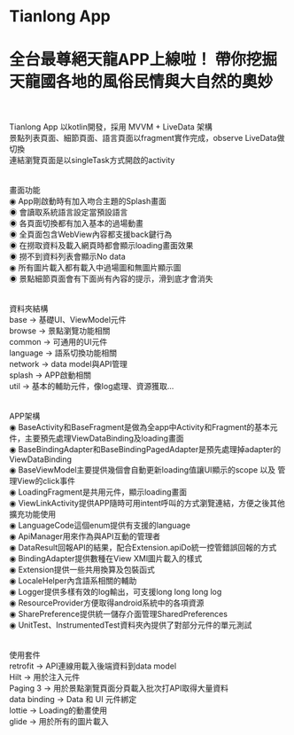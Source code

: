 # Tianlong App

<H1>全台最尊絕天龍APP上線啦！ 帶你挖掘天龍國各地的風俗民情與大自然的奧妙</H1>
<br/>
<br/>
Tianlong App 以kotlin開發，採用 MVVM + LiveData 架構<br/>
景點列表頁面、細節頁面、語言頁面以fragment實作完成，observe LiveData做切換<br/>
連結瀏覽頁面是以singleTask方式開啟的activity<br/>
<br/>
<br/>
畫面功能<br/>
◉  App剛啟動時有加入吻合主題的Splash畫面<br/>
◉  會讀取系統語言設定當預設語言<br/>
◉  各頁面切換都有加入基本的過場動畫<br/>
◉  全頁面包含WebView內容都支援back鍵行為<br/>
◉  在撈取資料及載入網頁時都會顯示loading畫面效果<br/>
◉  撈不到資料列表會顯示No data<br/>
◉  所有圖片載入都有載入中過場圖和無圖片顯示圖<br/>
◉  景點細節頁面會有下面尚有內容的提示，滑到底才會消失<br/>
<br/>
<br/>
資料夾結構<br/>
base     -> 基礎UI、ViewModel元件<br/>
browse   -> 景點瀏覽功能相關<br/>
common   -> 可通用的UI元件<br/>
language -> 語系切換功能相關<br/>
network  -> data model與API管理<br/>
splash   -> APP啟動相關<br/>
util     -> 基本的輔助元件，像log處理、資源獲取...<br/>
<br/>
<br/>
APP架構<br/>
◉ BaseActivity和BaseFragment是做為全app中Activity和Fragment的基本元件，主要預先處理ViewDataBinding及loading畫面<br/>
◉ BaseBindingAdapter和BaseBindingPagedAdapter是預先處理掉adapter的ViewDataBinding<br/>
◉ BaseViewModel主要提供幾個會自動更新loading值讓UI顯示的scope 以及 管理View的click事件<br/>
◉ LoadingFragment是共用元件，顯示loading畫面<br/>
◉ ViewLinkActivity提供APP隨時可用intent呼叫的方式瀏覽連結，方便之後其他擴充功能使用<br/>
◉ LanguageCode這個enum提供有支援的language<br/>
◉ ApiManager用來作為與API互動的管理者<br/>
◉ DataResult回報API的結果，配合Extension.apiDo統一控管錯誤回報的方式<br/>
◉ BindingAdapter提供數種在View XMl圖片載入的樣式<br/>
◉ Extension提供一些共用換算及包裝函式<br/>
◉ LocaleHelper內含語系相關的輔助<br/>
◉ Logger提供多樣有效的log輸出，可支援long long long log<br/>
◉ ResourceProvider方便取得android系統中的各項資源<br/>
◉ SharePreference提供統一儲存介面管理SharedPreferences<br/>
◉ UnitTest、InstrumentedTest資料夾內提供了對部分元件的單元測試<br/>
<br/>
<br/>
使用套件<br/>
retrofit     -> API連線用載入後端資料到data model<br/>
Hilt         -> 用於注入元件<br/>
Paging 3     -> 用於景點瀏覽頁面分頁載入批次打API取得大量資料<br/>
data binding -> Data 和 UI 元件綁定<br/>
lottie       -> Loading的動畫使用<br/>
glide        -> 用於所有的圖片載入<br/>

